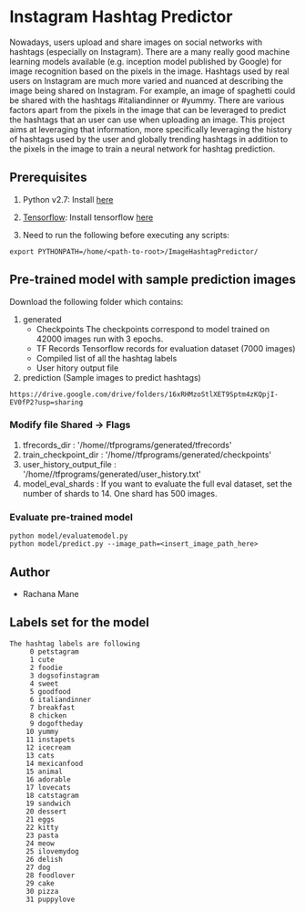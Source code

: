 # Instagram Hashtag Predictor
Nowadays, users upload and share images on social networks with hashtags (especially on
Instagram). There are a many really good machine learning models available (e.g. inception
model published by Google) for image recognition based on the pixels in the image. Hashtags
used by real users on Instagram are much more varied and nuanced at describing the image
being shared on Instagram. For example, an image of spaghetti could be shared with the
hashtags #italiandinner or #yummy. There are various factors apart from the pixels in the
image that can be leveraged to predict the hashtags that an user can use when uploading
an image. This project aims at leveraging that information, more specifically leveraging the
history of hashtags used by the user and globally trending hashtags in addition to the pixels
in the image to train a neural network for hashtag prediction.

## Prerequisites

1. Python v2.7: Install [here](https://www.python.org/downloads/release/python-2715/)

2. [Tensorflow](https://www.tensorflow.org/): Install tensorflow [here](https://www.tensorflow.org/install/) 

3. Need to run the following before executing any scripts:
```
export PYTHONPATH=/home/<path-to-root>/ImageHashtagPredictor/
```

## Pre-trained model with sample prediction images
Download the following folder which contains:
1. generated
    - Checkpoints
        The checkpoints correspond to model trained on 42000 images run with 3 epochs.
    - TF Records
        Tensorflow records for evaluation dataset (7000 images)
    - Compiled list of all the hashtag labels
    - User hitory output file
2. prediction (Sample images to predict hashtags)

```
https://drive.google.com/drive/folders/16xRHMzoStlXET9Sptm4zKQpjI-EV0fP2?usp=sharing
```

### Modify file Shared -> Flags 
1. tfrecords_dir : '/home/<path-to-root>/tfprograms/generated/tfrecords'
2. train_checkpoint_dir : '/home/<path-to-root>/tfprograms/generated/checkpoints'
3. user_history_output_file : '/home/<path-to-root>/tfprograms/generated/user_history.txt'
3. model_eval_shards : If you want to evaluate the full eval dataset, set the number of shards to 14. 
   One shard has 500 images.
   
### Evaluate pre-trained model 

```
python model/evaluatemodel.py
python model/predict.py --image_path=<insert_image_path_here>
```

## Author
* Rachana Mane   

## Labels set for the model
```
The hashtag labels are following
     0 petstagram
     1 cute
     2 foodie
     3 dogsofinstagram
     4 sweet
     5 goodfood
     6 italiandinner
     7 breakfast
     8 chicken
     9 dogoftheday
    10 yummy
    11 instapets
    12 icecream
    13 cats
    14 mexicanfood
    15 animal
    16 adorable
    17 lovecats
    18 catstagram
    19 sandwich
    20 dessert
    21 eggs
    22 kitty
    23 pasta
    24 meow
    25 ilovemydog
    26 delish
    27 dog
    28 foodlover
    29 cake
    30 pizza
    31 puppylove
    
```

